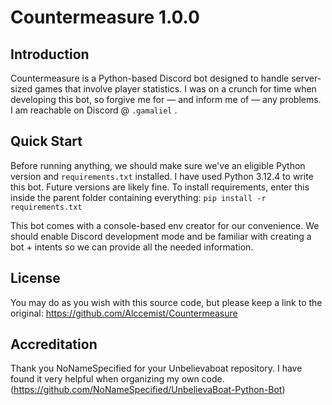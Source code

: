 # Countermeasure 1.0.0
## Introduction
Countermeasure is a Python-based Discord bot designed to handle server-sized games that involve player statistics.
I was on a crunch for time when developing this bot, so forgive me for — and inform me of — any problems.
I am reachable on Discord @ ```.gamaliel``` .

## Quick Start
Before running anything, we should make sure we've an eligible Python version and ```requirements.txt``` installed.
I have used Python 3.12.4 to write this bot. Future versions are likely fine.
To install requirements, enter this inside the parent folder containing everything:
```pip install -r requirements.txt```

This bot comes with a console-based env creator for our convenience. We should enable Discord development mode and be familiar with creating a bot + intents so we can provide all the needed information.

## License
You may do as you wish with this source code, but please keep a link to the original:
https://github.com/Alccemist/Countermeasure

## Accreditation
Thank you NoNameSpecified for your Unbelievaboat repository. I have found it very helpful when organizing my own code.
(https://github.com/NoNameSpecified/UnbelievaBoat-Python-Bot)
